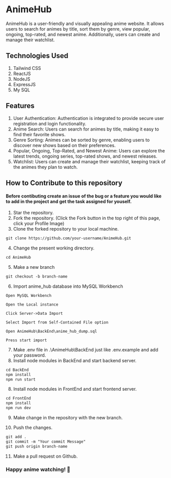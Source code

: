 # AnimeHub
AnimeHub is a user-friendly and visually appealing anime website. It allows users to search for animes by title, sort them by genre, view popular, ongoing, top-rated, and newest anime. Additionally, users can create and manage their watchlist.


## Technologies Used
1. Tailwind CSS
2. ReactJS
3. NodeJS
4. ExpressJS
5. My SQL

## Features
1. User Authentication: Authentication is integrated to provide secure user registration and login functionality.
2. Anime Search: Users can search for animes by title, making it easy to find their favorite shows.
3. Genre Sorting: Animes can be sorted by genre, enabling users to discover new shows based on their preferences.
4. Popular, Ongoing, Top-Rated, and Newest Anime: Users can explore the latest trends, ongoing series, top-rated shows, and newest releases.
5. Watchlist: Users can create and manage their watchlist, keeping track of the animes they plan to watch.


## How to Contribute to this repository

#### Before contibuting create an issue of the bug or a feature you would like to add in the project and get the task assigned for youself.

1. Star the repository.
2. Fork the repository. (Click the Fork button in the top right of this page, click your Profile Image)
3. Clone the forked repository to your local machine.
```markdown
git clone https://github.com/your-username/AnimeHub.git
```
4. Change the present working directory.
```markdown
cd AnimeHub
```
5. Make a new branch
```markdown
git checkout -b branch-name
```
6. Import anime_hub database into MySQL Workbench
```
Open MySQL Workbench

Open the Local instance

Click Server->Data Import

Select Import from Self-Contained File option

Open AnimeHub\BackEnd\anime_hub_dump.sql

Press start import
```
7. Make .env file in .\AnimeHub\BackEnd just like .env.example and add your password.
7. Install node modules in BackEnd and start backend server.
```markdown
cd BackEnd
npm install
npm run start
```

8. Install node modules in FrontEnd and start frontend server.
```markdown
cd FrontEnd
npm install
npm run dev
```

9. Make change in the repository with the new branch.

10. Push the changes.
```markdown
git add .
git commit -m "Your commit Message"
git push origin branch-name
```
11.  Make a pull request on Github.

### Happy anime watching! 🍿
